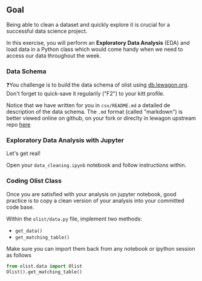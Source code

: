 ## Goal

Being able to clean a dataset and quickly explore it is crucial for a successful data science project.

In this exercise, you will perform an **Exploratory Data Analysis** (EDA) and load data in a Python class which would come handy when we need to access our data throughout the week.

### Data Schema

❓You challenge is to build the data schema of olist using [db.lewagon.org](db.lewagon.org). Don't forget to quick-save it regularily ("F2") to your kitt profile.

Notice that we have written for you in `csv/README.md` a detailed de description of the data schema. The `.md` format (called "markdown") is better viewed online on github, on your fork or direclty in lewagon upstream repo [here](https://github.com/lewagon/data-challenges/tree/master/04-Decision-Science/data)

### Exploratory Data Analysis with Jupyter

Let's get real!

Open your `data_cleaning.ipynb` notebook and follow instructions within.

### Coding Olist Class
Once you are satisfied with your analysis on jupyter notebook, good practice is to copy a clean version of your analysis into your committed code base.

Within the `olist/data.py` file, implement two methods:

- `get_data()`
- `get_matching_table()`

Make sure you can import them back from any notebook or ipython session as follows

```python
from olist.data import Olist
Olist().get_matching_table()
```
